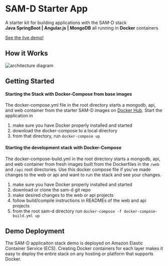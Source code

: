 # SAM-D Starter App

A starter kit for building applications with the SAM-D stack  
**Java SpringBoot | Angular.js | MongoDB** all running in **Docker** containers

[See the live demo!](http://samd.alexfabian.net)

## How it Works
![architecture diagram](http://samd.alexfabian.net/img/system_diagram.png)

## Getting Started 

#### Starting the Stack with Docker-Compose from base images
The docker-compose.yml file in the root directory starts a mongodb, api, and web container from the starter SAM-D images on [Docker Hub](https://hub.docker.com/r/afabian). Start the application in

1. make sure you have Docker properly installed and started  
1. download the docker-compose to a local directory
2. from that directory, run `docker-compose up`

#### Starting the development stack with Docker-Compose 
The docker-compose-build.yml in the root directory starts a mongodb, api, and web container from fresh images built from the Dockerfiles in the `/web` and `/api` root directories. Use this docker compose file if you've made changes to the web or api and want to run the stack and see your changes.

1. make sure you have Docker properly installed and started  
1. download or clone the sam-d git repo 
2. make desired changes to the web or api projects
3. follow build/compile instructions in READMEs of the web and api projects
4. from the root sam-d directory run `docker-compose -f docker-compose-build.yml up`

## Demo Deployment
The SAM-D applicaiton stack demo is deployed on Amazon Elastic Container Service (ECS). Creating Docker containers for each layer makes it easy to deploy the entire stack on any hosting or platform that supports Docker.